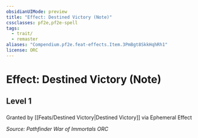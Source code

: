 ```yaml
---
obsidianUIMode: preview
title: "Effect: Destined Victory (Note)"
cssclasses: pf2e,pf2e-spell
tags:
  - trait/
  - remaster
aliases: "Compendium.pf2e.feat-effects.Item.3PmBgt8SkkHqhRh1"
license: ORC
---
```

# Effect: Destined Victory (Note)
## Level 1
### 






Granted by [[Feats/Destined Victory|Destined Victory]] via Ephemeral Effect

*Source: Pathfinder War of Immortals*
*ORC*